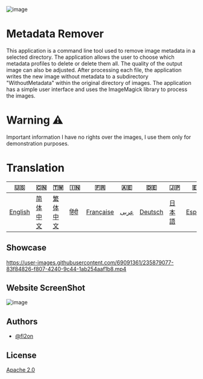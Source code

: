 ![image](https://github.com/user-attachments/assets/af677ca5-b660-4bb7-9421-fde3bf73dd7f)

# Metadata Remover

This application is a command line tool used to remove image metadata in a selected directory. The application allows the user to choose which metadata profiles to delete or delete them all. The quality of the output image can also be adjusted. After processing each file, the application writes the new image without metadata to a subdirectory "WithoutMetadata" within the original directory of images. The application has a simple user interface and uses the ImageMagick library to process the images.

# Warning ⚠️
Important information I have no rights over the images, I use them only for demonstration purposes.

# Translation
| 🇺🇸 | 🇨🇳 | 🇹🇼 | 🇮🇳 | 🇫🇷 | 🇦🇪 | 🇩🇪 | 🇯🇵 | 🇪🇸 |
|-----|-----|-----|-----|-----|-----|-----|-----|-----|
| [English](README.md) | [简体中文](README.zh-CN.md) | [繁体中文](README.zh-TW.md) | [हिंदी](README.hi.md) | [Française](README.fr.md) | [عربى](README.ar.md) | [Deutsch](README.de.md) | [日本語](README.ja.md) | [Español](README.es.md) |

## Showcase

https://user-images.githubusercontent.com/69091361/235879077-83f84826-f807-4240-9c44-1ab254aaf1b8.mp4

## Website ScreenShot

![image](https://github.com/user-attachments/assets/5dfaf64c-2672-4777-a78b-c222838a3de7)

## Authors

- [@fl2on](https://www.github.com/fl2on)

## License

[Apache 2.0](https://choosealicense.com/licenses/apache-2.0/)
